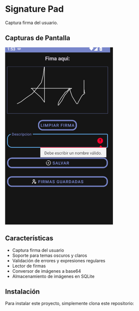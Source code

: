 # Signature Pad

Captura firma del usuario.

## Capturas de Pantalla

![Firma App](firmaAppDark.png)

## Características

- Captura firma del usuario
- Soporte para temas oscuros y claros
- Validación de errores y expresiones regulares
- Lector de firmas
- Conversor de imágenes a base64
- Almacenamiento de imágenes en SQLite

## Instalación

Para instalar este proyecto, simplemente clona este repositorio:

